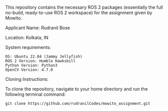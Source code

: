 This repository contains the necessary ROS 2 packages (essentially the full no-build, ready-to-use ROS 2 workspace) for the assignment given by Mowito.

Applicant Name: Rudranil Bose

Location: Kolkata, IN

System requirements:

    OS: Ubuntu 22.04 (Jammy Jellyfish)
    ROS 2 Version: Humble Hawksbill
    Python Version: Python3
    OpenCV Version: 4.7.0

Cloning Instructions:

To clone the repository, navigate to your home directory and run the following terminal command:

    git clone https://github.com/rudranilCodes/mowito_assignment.git

